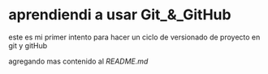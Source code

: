 # aprendiendi a usar Git_&_GitHub
este es mi primer intento para hacer un ciclo de versionado de proyecto en git y gitHub

agregando mas contenido al _README.md_